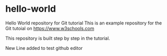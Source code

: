 # hello-world

Hello World repository for Git tutorial
This is an example repository for the Git tutoial on https://www.w3schools.com

This repository is built step by step in the tutorial.

New Line added to test github editor
